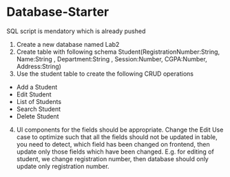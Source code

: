 # Database-Starter
SQL script is mendatory which is already pushed
1. Create a new database named Lab2
2. Create table with following schema
Student(RegistrationNumber:String, Name:String , Department:String , Session:Number,
CGPA:Number, Address:String)
3. Use the student table to create the following CRUD operations
* Add a Student
* Edit Student
* List of Students
* Search Student
* Delete Student
4. UI components for the fields should be appropriate. Change the Edit Use case to optimize such that all the
fields should not be updated in table, you need to detect, which field has been changed on frontend, then
update only those fields which have been changed. E.g. for editing of student, we change registration
number, then database should only update only registration number.
